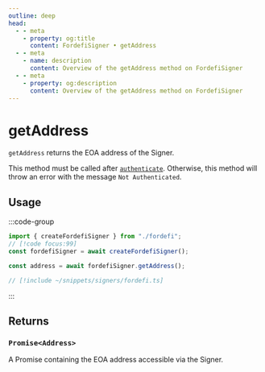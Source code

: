 ```yaml
---
outline: deep
head:
  - - meta
    - property: og:title
      content: FordefiSigner • getAddress
  - - meta
    - name: description
      content: Overview of the getAddress method on FordefiSigner
  - - meta
    - property: og:description
      content: Overview of the getAddress method on FordefiSigner
---
```


# getAddress

`getAddress` returns the EOA address of the Signer.

This method must be called after [`authenticate`](/packages/aa-signers/fordefi/authenticate). Otherwise, this method will throw an error with the message `Not Authenticated`.

## Usage

:::code-group

```ts [example.ts]
import { createFordefiSigner } from "./fordefi";
// [!code focus:99]
const fordefiSigner = await createFordefiSigner();

const address = await fordefiSigner.getAddress();
```

```ts [fordefi.ts]
// [!include ~/snippets/signers/fordefi.ts]
```

:::

## Returns

### `Promise<Address>`

A Promise containing the EOA address accessible via the Signer.
